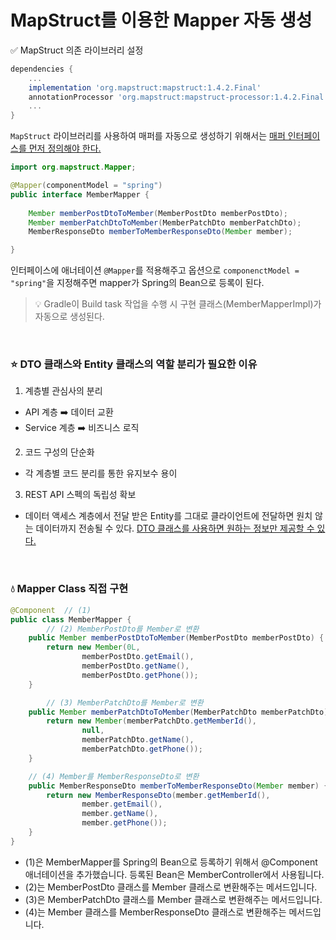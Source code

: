 # MapStruct를 이용한 Mapper 자동 생성

✅ MapStruct 의존 라이브러리 설정
```gradle
dependencies {
    ...
    implementation 'org.mapstruct:mapstruct:1.4.2.Final'
	annotationProcessor 'org.mapstruct:mapstruct-processor:1.4.2.Final'
    ...
}
```

`MapStruct` 라이브러리를 사용하여 매퍼를 자동으로 생성하기 위해서는 <u>매퍼 인터페이스를 먼저 정의해야 한다.</u>

```Java
import org.mapstruct.Mapper;

@Mapper(componentModel = "spring")
public interface MemberMapper {
    
    Member memberPostDtoToMember(MemberPostDto memberPostDto);
    Member memberPatchDtoToMember(MemberPatchDto memberPatchDto);
    MemberResponseDto memberToMemberResponseDto(Member member);

}
```

인터페이스에 애너테이션 `@Mapper`를 적용해주고 옵션으로 `componenctModel = "spring"`을 지정해주면 mapper가 Spring의 Bean으로 등록이 된다.

> 💡 Gradle이 Build task 작업을 수행 시 구현 클래스(MemberMapperImpl)가 자동으로 생성된다.

<br>

### ⭐️ DTO 클래스와 Entity 클래스의 역할 분리가 필요한 이유

1. 계층별 관심사의 분리
- API 계층 ➡️ 데이터 교환
- Service 계층 ➡️ 비즈니스 로직

2. 코드 구성의 단순화
- 각 계층별 코드 분리를 통한 유지보수 용이
  
3. REST API 스펙의 독립성 확보
- 데이터 액세스 계층에서 전달 받은 Entity를 그대로 클라이언트에 전달하면 원치 않는 데이터까지 전송될 수 있다. <u>DTO 클래스를 사용하면 원하는 정보만 제공할 수 있다.</u>

<br>

### 💧 Mapper Class 직접 구현

```java
@Component  // (1)
public class MemberMapper {
		// (2) MemberPostDto를 Member로 변환
    public Member memberPostDtoToMember(MemberPostDto memberPostDto) {
        return new Member(0L,
                memberPostDto.getEmail(), 
                memberPostDto.getName(), 
                memberPostDto.getPhone());
    }

		// (3) MemberPatchDto를 Member로 변환
    public Member memberPatchDtoToMember(MemberPatchDto memberPatchDto) {
        return new Member(memberPatchDto.getMemberId(),
                null, 
                memberPatchDto.getName(), 
                memberPatchDto.getPhone());
    }

    // (4) Member를 MemberResponseDto로 변환
    public MemberResponseDto memberToMemberResponseDto(Member member) {
        return new MemberResponseDto(member.getMemberId(),
                member.getEmail(), 
                member.getName(), 
                member.getPhone());
    }
}
```

- (1)은 MemberMapper를 Spring의 Bean으로 등록하기 위해서 @Component 애너테이션을 추가했습니다. 등록된 Bean은 MemberController에서 사용됩니다.
- (2)는 MemberPostDto 클래스를 Member 클래스로 변환해주는 메서드입니다.
- (3)은 MemberPatchDto 클래스를 Member 클래스로 변환해주는 메서드입니다.
- (4)는 Member 클래스를 MemberResponseDto 클래스로 변환해주는 메서드입니다.